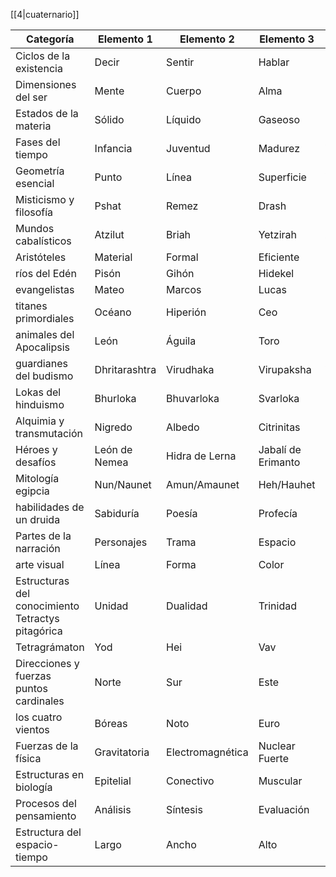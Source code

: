 [[4|cuaternario]]

| Categoría                                         | Elemento 1    | Elemento 2       | Elemento 3         | Elemento 4        |
| ------------------------------------------------- | ------------- | ---------------- | ------------------ | ----------------- |
| Ciclos de la existencia                           | Decir         | Sentir           | Hablar             | Hacer             |
| Dimensiones del ser                               | Mente         | Cuerpo           | Alma               | Espíritu          |
| Estados de la materia                             | Sólido        | Líquido          | Gaseoso            | Plasma            |
| Fases del tiempo                                  | Infancia      | Juventud         | Madurez            | Vejez             |
| Geometría esencial                                | Punto         | Línea            | Superficie         | Volumen           |
| Misticismo y filosofía                            | Pshat         | Remez            | Drash              | Sod (Cábala)      |
| Mundos cabalísticos                               | Atzilut       | Briah            | Yetzirah           | Asiyah            |
| Aristóteles                                       | Material      | Formal           | Eficiente          | Final             |
| ríos del Edén                                     | Pisón         | Gihón            | Hidekel            | Éufrates          |
| evangelistas                                      | Mateo         | Marcos           | Lucas              | Juan              |
| titanes primordiales                              | Océano        | Hiperión         | Ceo                | Crío              |
| animales del Apocalipsis                          | León          | Águila           | Toro               | Hombre            |
| guardianes del budismo                            | Dhritarashtra | Virudhaka        | Virupaksha         | Vaishravana       |
| Lokas del hinduismo                               | Bhurloka      | Bhuvarloka       | Svarloka           | Maharloka         |
| Alquimia y transmutación                          | Nigredo       | Albedo           | Citrinitas         | Rubedo            |
| Héroes y desafíos                                 | León de Nemea | Hidra de Lerna   | Jabalí de Erimanto | Cierva de Cerinia |
| Mitología egipcia                                 | Nun/Naunet    | Amun/Amaunet     | Heh/Hauhet         | Kek/Kauket        |
| habilidades de un druida                          | Sabiduría     | Poesía           | Profecía           | Magia             |
| Partes de la narración                            | Personajes    | Trama            | Espacio            | Tiempo            |
| arte visual                                       | Línea         | Forma            | Color              | Textura           |
| Estructuras del conocimiento Tetractys pitagórica | Unidad        | Dualidad         | Trinidad           | Manifestación     |
| Tetragrámaton                                     | Yod           | Hei              | Vav                | Hei               |
| Direcciones y fuerzas puntos cardinales           | Norte         | Sur              | Este               | Oeste             |
| los cuatro vientos                                | Bóreas        | Noto             | Euro               | Céfiro            |
| Fuerzas de la física                              | Gravitatoria  | Electromagnética | Nuclear Fuerte     | Nuclear Débil     |
| Estructuras en biología                           | Epitelial     | Conectivo        | Muscular           | Nervioso          |
| Procesos del pensamiento                          | Análisis      | Síntesis         | Evaluación         | Creación          |
| Estructura del espacio-tiempo                     | Largo         | Ancho            | Alto               | Tiempo            |